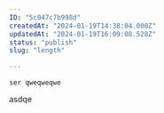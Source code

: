 ```yaml
---
ID: "5c047c7b998d"
createdAt: "2024-01-19T14:38:04.000Z"
updatedAt: "2024-01-19T16:09:08.528Z"
status: "publish"
slug: "length"

---
```


```
ser qweqweqwe
```
asdqe